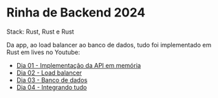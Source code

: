 # Rinha de Backend 2024

Stack: Rust, Rust e Rust

Da app, ao load balancer ao banco de dados, tudo foi implementado em Rust em lives no Youtube:

- [Dia 01 - Implementação da API em memória](https://www.youtube.com/watch?v=wbaw3bBMBag)
- [Dia 02 - Load balancer](https://www.youtube.com/watch?v=hbUuXZMPggM)
- [Dia 03 - Banco de dados](https://www.youtube.com/watch?v=vI5vdnPvoE4)
- [Dia 04 - Integrando tudo](https://www.youtube.com/watch?v=sCWggMruZXg)
